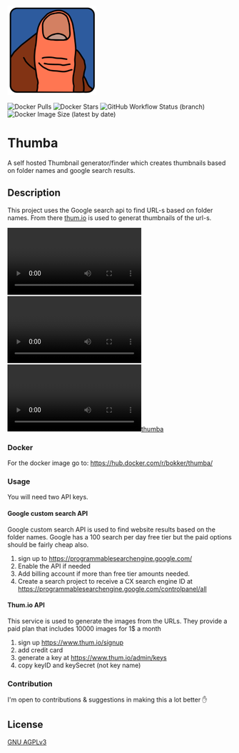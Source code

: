 <img src="https://github.com/BoKKeR/thumba/raw/master/thumba.png" alt="thumba" width="200"/>

![Docker Pulls](https://img.shields.io/docker/pulls/bokker/thumba) ![Docker Stars](https://img.shields.io/docker/stars/bokker/thumba) ![GitHub Workflow Status (branch)](https://img.shields.io/github/workflow/status/BoKKeR/thumba/master/master) ![Docker Image Size (latest by date)](https://img.shields.io/docker/image-size/bokker/thumba) 

# Thumba
A self hosted Thumbnail generator/finder which creates thumbnails based on folder names and google search results.

## Description

This project uses the Google search api to find URL-s based on folder names. From there [thum.io](https://www.thum.io) is used to generat thumbnails of the url-s.

<video src="thumba_vid.mp4" style="max-width: 730px;" controls="controls"></video>
![thumba](thumba_vid.mp4)
[![thumba](thumba_vid.mp4)](test)
### Docker

For the docker image go to: https://hub.docker.com/r/bokker/thumba/

### Usage

You will need two API keys. 

#### Google custom search API

Google custom search API is used to find website results based on the folder names. Google has a 100 search per day free tier but the paid options should be fairly cheap also.

1. sign up to https://programmablesearchengine.google.com/
2. Enable the API if needed
3. Add billing account if more than free tier amounts needed.
4. Create a search project to receive a CX search engine ID at https://programmablesearchengine.google.com/controlpanel/all  

#### Thum.io API

This service is used to generate the images from the URLs. They provide a paid plan that includes 10000 images for 1$ a month

1. sign up https://www.thum.io/signup
2. add credit card
3. generate a key at https://www.thum.io/admin/keys
4. copy keyID and keySecret (not key name)

### Contribution

I'm open to contributions & suggestions in making this a lot better :hand:

## License

[GNU AGPLv3](https://choosealicense.com/licenses/agpl-3.0/)
